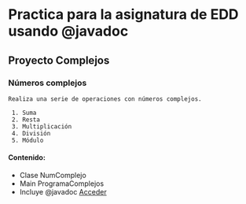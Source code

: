 # Practica para la asignatura de EDD usando @javadoc
## Proyecto Complejos
### Números complejos
    Realiza una serie de operaciones con números complejos.
    
     1. Suma
     2. Resta
     3. Multiplicación
     4. División
     5. Módulo
    
#### Contenido:

  
* Clase NumComplejo
* Main ProgramaComplejos
* Incluye @javadoc [ Acceder ](https://github.com/davidperezpardo/Practica-con-numeros-complejos-con-java---javadoc/blob/master/doc/index.html)
  

